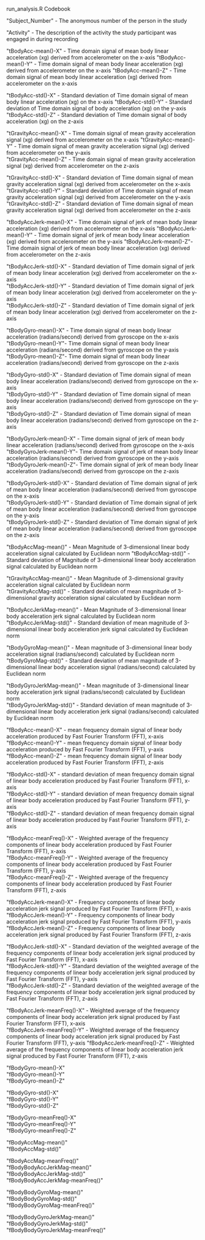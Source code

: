 run_analysis.R Codebook

"Subject_Number"      - The anonymous number of the person in the study                 

"Activity"            - The description of the activity the study participant was engaged in during recording           

"tBodyAcc-mean()-X"   - Time domain signal of mean body linear acceleration (xg) derived from accelerometer on the x-axis "tBodyAcc-mean()-Y"   - Time domain signal of mean body linear acceleration (xg) derived from accelerometer on the x-axis "tBodyAcc-mean()-Z"   - Time domain signal of mean body linear acceleration (xg) derived from accelerometer on the x-axis  

"tBodyAcc-std()-X"    - Standard deviation of Time domain signal of mean body linear acceleration (xg) on the x-axis
"tBodyAcc-std()-Y"    - Standard deviation of Time domain signal of body acceleration (xg) on the y-axis                
"tBodyAcc-std()-Z"    - Standard deviation of Time domain signal of body acceleration (xg) on the z-axis

"tGravityAcc-mean()-X" - Time domain signal of mean gravity acceleration signal (xg) derived from accelerometer on the x-axis 
"tGravityAcc-mean()-Y" - Time domain signal of mean gravity acceleration signal (xg) derived from accelerometer on the y-axis         
"tGravityAcc-mean()-Z"  - Time domain signal of mean gravity acceleration signal (xg) derived from accelerometer on the z-axis                

"tGravityAcc-std()-X"  - Standard deviation of Time domain signal of mean gravity acceleration signal (xg) derived from accelerometer on the x-axis         
"tGravityAcc-std()-Y"  - Standard deviation of Time domain signal of mean gravity acceleration signal (xg) derived from accelerometer on the y-axis            
"tGravityAcc-std()-Z"  - Standard deviation of Time domain signal of mean gravity acceleration signal (xg) derived from accelerometer on the z-axis          

"tBodyAccJerk-mean()-X" - Time domain signal of jerk of mean body linear acceleration (xg) derived from accelerometer on the x-axis
"tBodyAccJerk-mean()-Y" - Time domain signal of jerk of mean body linear acceleration (xg) derived from accelerometer on the y-axis 
"tBodyAccJerk-mean()-Z"- Time domain signal of jerk of mean body linear acceleration (xg) derived from accelerometer on the z-axis           

"tBodyAccJerk-std()-X" - Standard deviation of Time domain signal of jerk of mean body linear acceleration (xg) derived from accelerometer on the x-axis           
"tBodyAccJerk-std()-Y"  - Standard deviation of Time domain signal of jerk of mean body linear acceleration (xg) derived from accelerometer on the y-axis          
"tBodyAccJerk-std()-Z" - Standard deviation of Time domain signal of jerk of mean body linear acceleration (xg) derived from accelerometer on the z-axis           

"tBodyGyro-mean()-X" - Time domain signal of mean body linear acceleration (radians/second) derived from gyroscope on the x-axis  
"tBodyGyro-mean()-Y"- Time domain signal of mean body linear acceleration (radians/second) derived from gyroscope on the y-axis               
"tBodyGyro-mean()-Z"- Time domain signal of mean body linear acceleration (radians/second) derived from gyroscope on the z-axis                

"tBodyGyro-std()-X" - Standard deviation of Time domain signal of mean body linear acceleration (radians/second) derived from gyroscope on the x-axis                
"tBodyGyro-std()-Y"  - Standard deviation of Time domain signal of mean body linear acceleration (radians/second) derived from gyroscope on the y-axis              
"tBodyGyro-std()-Z"  - Standard deviation of Time domain signal of mean body linear acceleration (radians/second) derived from gyroscope on the z-axis             

"tBodyGyroJerk-mean()-X" - Time domain signal of jerk of mean body linear acceleration (radians/second) derived from gyroscope on the x-axis            
"tBodyGyroJerk-mean()-Y"- Time domain signal of jerk of mean body linear acceleration (radians/second) derived from gyroscope on the y-axis           
"tBodyGyroJerk-mean()-Z"- Time domain signal of jerk of mean body linear acceleration (radians/second) derived from gyroscope on the z-axis            

"tBodyGyroJerk-std()-X"  - Standard deviation of Time domain signal of jerk of mean body linear acceleration (radians/second) derived from gyroscope on the x-axis          
"tBodyGyroJerk-std()-Y" - Standard deviation of Time domain signal of jerk of mean body linear acceleration (radians/second) derived from gyroscope on the y-axis           
"tBodyGyroJerk-std()-Z" - Standard deviation of Time domain signal of jerk of mean body linear acceleration (radians/second) derived from gyroscope on the z-axis          

"tBodyAccMag-mean()"  - Mean Magnitude of 3-dimensional linear body acceleration signal calculated by Euclidean norm      "tBodyAccMag-std()" - Standard deviation of Magnitude of 3-dimensional linear body acceleration signal calculated by Euclidean norm               

"tGravityAccMag-mean()" -  Mean Magnitude of 3-dimensional gravity acceleration signal calculated by Euclidean norm     
"tGravityAccMag-std()"  -  Standard deviation of mean magnitude of 3-dimensional gravity acceleration signal calculated by Euclidean norm     
       

"tBodyAccJerkMag-mean()" -  Mean Magnitude of 3-dimensional linear body acceleration jerk signal calculated by Euclidean norm         
"tBodyAccJerkMag-std()" - Standard deviation of mean magnitude of 3-dimensional linear body acceleration jerk signal calculated by Euclidean norm                  

"tBodyGyroMag-mean()" - Mean magnitude of 3-dimensional linear body acceleration signal (radians/second) calculated by Euclidean norm           
"tBodyGyroMag-std()" - Standard deviation of mean magnitude of 3-dimensional linear body acceleration signal (radians/second) calculated by Euclidean norm                      

"tBodyGyroJerkMag-mean()" - Mean magnitude of 3-dimensional linear body acceleration jerk signal (radians/second) calculated by Euclidean norm                  
"tBodyGyroJerkMag-std()"  - Standard deviation of mean magnitude of 3-dimensional linear body acceleration jerk signal (radians/second) calculated by Euclidean norm          

"fBodyAcc-mean()-X"  - mean frequency domain signal of linear body acceleration produced by Fast Fourier Transform (FFT), x-axis    
"fBodyAcc-mean()-Y" - mean frequency domain signal of linear body acceleration produced by Fast Fourier Transform (FFT), y-axis                 
"fBodyAcc-mean()-Z" - mean frequency domain signal of linear body acceleration produced by Fast Fourier Transform (FFT), z-axis                  

"fBodyAcc-std()-X" - standard deviation of mean frequency domain signal of linear body acceleration produced by Fast Fourier Transform (FFT), x-axis                  
"fBodyAcc-std()-Y" - standard deviation of mean frequency domain signal of linear body acceleration produced by Fast Fourier Transform (FFT), y-axis               
"fBodyAcc-std()-Z" - standard deviation of mean frequency domain signal of linear body acceleration produced by Fast Fourier Transform (FFT), z-axis              

"fBodyAcc-meanFreq()-X" - Weighted average of the frequency components of linear body acceleration produced by Fast Fourier Transform (FFT), x-axis                            
"fBodyAcc-meanFreq()-Y" - Weighted average of the frequency components of linear body acceleration produced by Fast Fourier Transform (FFT), y-axis          
"fBodyAcc-meanFreq()-Z" - Weighted average of the frequency components of linear body acceleration produced by Fast Fourier Transform (FFT), z-axis           

"fBodyAccJerk-mean()-X" - Frequency components of linear body acceleration jerk signal produced by Fast Fourier Transform (FFT), x-axis           
"fBodyAccJerk-mean()-Y"  - Frequency components of linear body acceleration jerk signal produced by Fast Fourier Transform (FFT), y-axis          
"fBodyAccJerk-mean()-Z"  - Frequency components of linear body acceleration jerk signal produced by Fast Fourier Transform (FFT), z-axis         

"fBodyAccJerk-std()-X" - Standard deviation of the weighted average of the frequency components of linear body acceleration jerk signal produced by Fast Fourier Transform (FFT), x-axis           
"fBodyAccJerk-std()-Y" - Standard deviation of the weighted average of the frequency components of linear body acceleration jerk signal produced by Fast Fourier Transform (FFT), y-axis          
"fBodyAccJerk-std()-Z" - Standard deviation of the weighted average of the frequency components of linear body acceleration jerk signal produced by Fast Fourier Transform (FFT), z-axis           

"fBodyAccJerk-meanFreq()-X" - Weighted average of the frequency components of linear body acceleration jerk signal produced by Fast Fourier Transform (FFT), x-axis     
"fBodyAccJerk-meanFreq()-Y"  - Weighted average of the frequency components of linear body acceleration jerk signal produced by Fast Fourier Transform (FFT), y-axis
"fBodyAccJerk-meanFreq()-Z" - Weighted average of the frequency components of linear body acceleration jerk signal produced by Fast Fourier Transform (FFT), z-axis     

"fBodyGyro-mean()-X"              
"fBodyGyro-mean()-Y"             
"fBodyGyro-mean()-Z"              

"fBodyGyro-std()-X"              
"fBodyGyro-std()-Y"               
"fBodyGyro-std()-Z"              

"fBodyGyro-meanFreq()-X"          
"fBodyGyro-meanFreq()-Y"         
"fBodyGyro-meanFreq()-Z"         

"fBodyAccMag-mean()"             
"fBodyAccMag-std()"               

"fBodyAccMag-meanFreq()"         
"fBodyBodyAccJerkMag-mean()"      
"fBodyBodyAccJerkMag-std()"      
"fBodyBodyAccJerkMag-meanFreq()"

"fBodyBodyGyroMag-mean()"        
"fBodyBodyGyroMag-std()"          
"fBodyBodyGyroMag-meanFreq()"    

"fBodyBodyGyroJerkMag-mean()"    
"fBodyBodyGyroJerkMag-std()"     
"fBodyBodyGyroJerkMag-meanFreq()"
